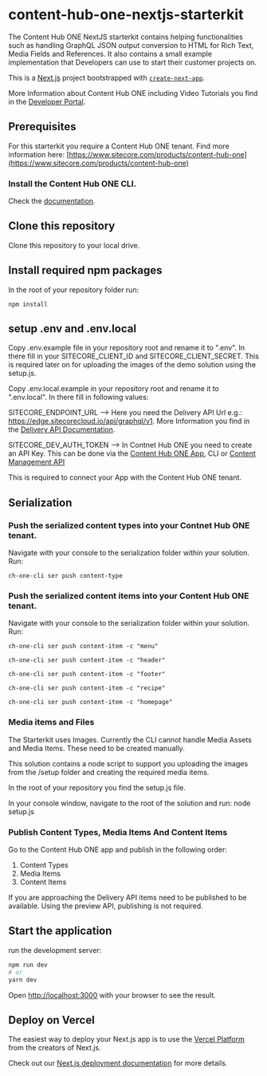 # content-hub-one-nextjs-starterkit
The Content Hub ONE NextJS starterkit contains helping functionalities such as handling GraphQL JSON output conversion to HTML for Rich Text, Media Fields and References. It also contains a small example implementation that Developers can use to start their customer projects on.

This is a [Next.js](https://nextjs.org/) project bootstrapped with [`create-next-app`](https://github.com/vercel/next.js/tree/canary/packages/create-next-app).

More Information about Content Hub ONE including Video Tutorials you find in the [Developer Portal]( https://developers.sitecore.com/content-management/content-hub-one).

## Prerequisites
For this starterkit you require a Content Hub ONE tenant. Find more information here: [https://www.sitecore.com/products/content-hub-one](https://www.sitecore.com/products/content-hub-one)

### Install the Content Hub ONE CLI. 
Check the [documentation](https://doc.sitecore.com/ch-one/en/developers/content-hub-one/content-hub-one-cli--install-and-run-the-cli.html).

## Clone this repository
Clone this repository to your local drive. 

## Install required npm packages
In the root of your repository folder run: 

    npm install

## setup .env and .env.local
Copy .env.example file in your repository root and rename it to ".env".
In there fill in your SITECORE_CLIENT_ID and SITECORE_CLIENT_SECRET. This is required later on for uploading the images of the demo solution using the setup.js.

Copy .env.local.example in your repository root and rename it to ".env.local".
In there fill in following values:

SITECORE_ENDPOINT_URL  --> Here you need the Delivery API Url e.g.: https://edge.sitecorecloud.io/api/graphql/v1. More Information you find in the [Delivery API Documentation](https://doc.sitecore.com/ch-one/en/developers/content-hub-one/graphql--preview-and-delivery-apis.html). 

SITECORE_DEV_AUTH_TOKEN --> In Contnet Hub ONE you need to create an API Key. This can be done via the [Content Hub ONE App](https://doc.sitecore.com/ch-one/en/users/content-hub-one/content-delivery--manage-api-keys.html), CLI or [Content Management API ](https://doc.sitecore.com/ch-one/en/developers/content-hub-one/graphql--api-keys.html)  

This is required to connect your App with the Content Hub ONE tenant.

## Serialization
### Push the serialized content types into your Contnet Hub ONE tenant. 
Navigate with your console to the serialization folder within your solution. Run:

    ch-one-cli ser push content-type

### Push the serialized content items into your Content Hub ONE tenant. 
Navigate with your console to the serialization folder within your solution. Run: 

    ch-one-cli ser push content-item -c "menu"

    ch-one-cli ser push content-item -c "header"

    ch-one-cli ser push content-item -c "footer"

    ch-one-cli ser push content-item -c "recipe"

    ch-one-cli ser push content-item -c "homepage"

### Media items and Files
The Starterkit uses Images. Currently the CLI cannot handle Media Assets and Media Items. These need to be created manually.

This solution contains a node script to support you uploading the images from the /setup folder and creating the required media items.

In the root of your repository you find the setup.js file. 

In your console window, navigate to the root of the solution and run:
    node setup.js

### Publish Content Types, Media Items And Content Items
Go to the Content Hub ONE app and publish in the following order:
1. Content Types
2. Media Items
3. Content Items

If you are approaching the Delivery API items need to be published to be available. Using the preview API, publishing is not required.

## Start the application

run the development server:

```bash
npm run dev
# or
yarn dev
```

Open [http://localhost:3000](http://localhost:3000) with your browser to see the result.

## Deploy on Vercel

The easiest way to deploy your Next.js app is to use the [Vercel Platform](https://vercel.com/new?utm_medium=default-template&filter=next.js&utm_source=create-next-app&utm_campaign=create-next-app-readme) from the creators of Next.js.

Check out our [Next.js deployment documentation](https://nextjs.org/docs/deployment) for more details.